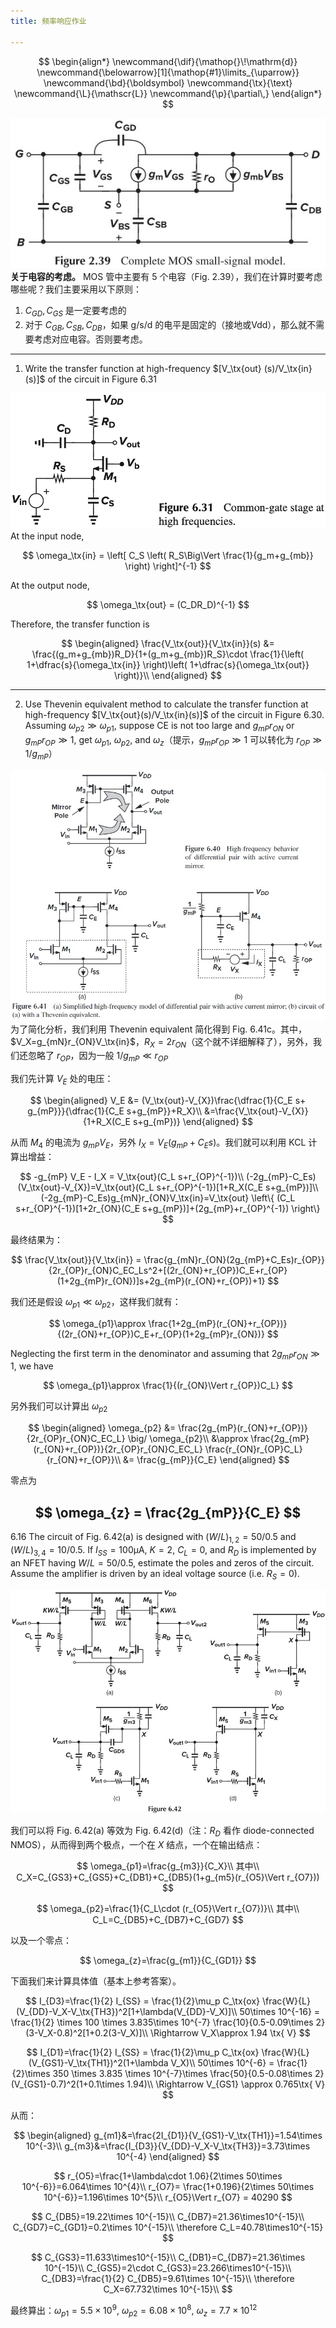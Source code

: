 ```yaml
---
title: 频率响应作业

---
```


<!--more-->

$$
\begin{align*}
\newcommand{\dif}{\mathop{}\!\mathrm{d}}
\newcommand{\belowarrow}[1]{\mathop{#1}\limits_{\uparrow}}
\newcommand{\bd}{\boldsymbol}
\newcommand{\tx}{\text}
\newcommand{\L}{\mathscr{L}}
\newcommand{\p}{\partial\,}
\end{align*}
$$

![Figure 2.39 Complete MOS small-signal model](images/Figure%202.39%20Complete%20MOS%20small-signal%20model.jpg)
**关于电容的考虑。** MOS 管中主要有 5 个电容（Fig. 2.39），我们在计算时要考虑哪些呢？我们主要采用以下原则：

1. $C_{GD},C_{GS}$ 是一定要考虑的
2. 对于 $C_{GB},C_{SB},C_{DB}$，如果 g/s/d 的电平是固定的（接地或Vdd），那么就不需要考虑对应电容。否则要考虑。


---

1. Write the transfer function at high-frequency $[V_\tx{out} (s)/V_\tx{in}(s)]$ of the circuit in Figure 6.31

![](images/Figure%206.31%20Common-gate%20stage%20at%20high%20frequencies.png)
At the input node,

$$
\omega_\tx{in} = \left[ C_S \left( R_S\Big\Vert \frac{1}{g_m+g_{mb}} \right) \right]^{-1}
$$

At the output node,

$$
\omega_\tx{out} = (C_DR_D)^{-1}
$$

Therefore, the transfer function is

$$
\begin{aligned}
  \frac{V_\tx{out}}{V_\tx{in}}(s) &= \frac{(g_m+g_{mb})R_D}{1+(g_m+g_{mb})R_S}\cdot \frac{1}{\left( 1+\dfrac{s}{\omega_\tx{in}} \right)\left( 1+\dfrac{s}{\omega_\tx{out}} \right)}\\
\end{aligned}
$$

---

2. Use Thevenin equivalent method to calculate the transfer function at high-frequency $[V_\tx{out}(s)/V_\tx{in}(s)]$ of the circuit in Figure 6.30. Assuming $\omega_{p2}\gg\omega_{p1}$, suppose CE is not too large and $g_{mP}r_{ON}$ or $g_{mP}r_{OP} \gg 1$, get $\omega_{p1}$, $\omega_{p2}$, and $\omega_{z}$（提示，$g_{mP}r_{OP} \gg 1$ 可以转化为 $r_{OP}\gg 1/g_{mP}$）

![Figure 6.41(a) Simplified high-frequency model of differential pair with active current mirror; (b) circuit of(a) with a Thevenin equivalent](<images/Figure 6.41(a) Simplified high-frequency model of differential pair with active current mirror (b) circuit of(a) with a Thevenin equivalent.jpg>)
为了简化分析，我们利用 Thevenin equivalent 简化得到 Fig. 6.41c。其中，$V_X=g_{mN}r_{ON}V_\tx{in}$，$R_X=2r_{ON}$（这个就不详细解释了），另外，我们还忽略了 $r_{OP}$，因为一般 $1/g_{mP}\ll r_{OP}$

我们先计算 $V_E$ 处的电压：

$$
\begin{aligned}
  V_E &= (V_\tx{out}-V_{X})\frac{\dfrac{1}{C_E s+ g_{mP}}}{\dfrac{1}{C_E s+g_{mP}}+R_X}\\
  &=\frac{V_\tx{out}-V_{X}}{1+R_X(C_E s+g_{mP})}
\end{aligned}
$$

从而 $M_4$ 的电流为 $g_{mP}V_E$，另外 $I_X=V_E(g_{mP}+C_Es)$。我们就可以利用 KCL 计算出增益：

$$
-g_{mP} V_E - I_X = V_\tx{out}(C_L s+r_{OP}^{-1})\\
(-2g_{mP}-C_Es)(V_\tx{out}-V_{X})=V_\tx{out}(C_L s+r_{OP}^{-1})[1+R_X(C_E s+g_{mP})]\\
(-2g_{mP}-C_Es)g_{mN}r_{ON}V_\tx{in}=V_\tx{out} \left\{ (C_L s+r_{OP}^{-1})[1+2r_{ON}(C_E s+g_{mP})]+(2g_{mP}+r_{OP}^{-1}) \right\}
$$

最终结果为：

$$
\frac{V_\tx{out}}{V_\tx{in}} = \frac{g_{mN}r_{ON}(2g_{mP}+C_Es)r_{OP}}{2r_{OP}r_{ON}C_EC_Ls^2+[(2r_{ON}+r_{OP})C_E+r_{OP}(1+2g_{mP}r_{ON})]s+2g_{mP}(r_{ON}+r_{OP})+1}
$$

我们还是假设 $\omega_{p1}\ll\omega_{p2}$，这样我们就有：

$$
\omega_{p1}\approx \frac{1+2g_{mP}(r_{ON}+r_{OP})}{(2r_{ON}+r_{OP})C_E+r_{OP}(1+2g_{mP}r_{ON})}
$$

Neglecting the first term in the denominator and assuming that $2g_{mP}r_{ON}\gg 1$, we have

$$
\omega_{p1}\approx \frac{1}{(r_{ON}\Vert r_{OP})C_L}
$$

另外我们可以计算出 $\omega_{p2}$

$$
\begin{aligned}
  \omega_{p2} &= \frac{2g_{mP}(r_{ON}+r_{OP})}{2r_{OP}r_{ON}C_EC_L} \big/ \omega_{p2}\\
  &\approx \frac{2g_{mP}(r_{ON}+r_{OP})}{2r_{OP}r_{ON}C_EC_L} \frac{r_{ON}r_{OP}C_L}{r_{ON}+r_{OP}}\\
  &= \frac{g_{mP}}{C_E}
\end{aligned}
$$

零点为

$$
\omega_{z} = \frac{2g_{mP}}{C_E}
$$
---

6.16 The circuit of Fig. 6.42(a) is designed with $(W/L)_{1,2}=50/0.5$ and $(W/L)_{3,4}=10/0.5$. If $I_{SS}=100$μA, $K=2$, $C_L=0$, and $R_D$ is implemented by an NFET having $W/L=50/0.5$, estimate the poles and zeros of the circuit. Assume the amplifier is driven by an ideal voltage source (i.e. $R_S=0$).

![Figure 6.42](images/Figure%206.42.jpg)
<!-- 我们将传输函数看作两部分，$\dfrac{V_X}{V_\tx{in}}(s)$, $\dfrac{V_\tx{out}}{V_X}(s)$ -->

我们可以将 Fig. 6.42(a) 等效为 Fig. 6.42(d)（注：$R_D$ 看作 diode-connected NMOS），从而得到两个极点，一个在 $X$ 结点，一个在输出结点：

$$
\omega_{p1}=\frac{g_{m3}}{C_X}\\
其中\\
C_X=C_{GS3}+C_{GS5}+C_{DB1}+C_{DB5}(1+g_{m5}(r_{O5}\Vert r_{O7}))
$$

$$
\omega_{p2}=\frac{1}{C_L\cdot (r_{O5}\Vert r_{O7})}\\
其中\\
C_L=C_{DB5}+C_{DB7}+C_{GD7}
$$

以及一个零点：

$$
\omega_{z}=\frac{g_{m1}}{C_{GD1}}
$$

下面我们来计算具体值（基本上参考答案）。

$$
I_{D3}=\frac{1}{2} I_{SS} = \frac{1}{2}\mu_p C_\tx{ox} \frac{W}{L}(V_{DD}-V_X-V_\tx{TH3})^2[1+\lambda(V_{DD}-V_X)]\\
50\times 10^{-16} = \frac{1}{2} \times 100 \times 3.835\times 10^{-7} \frac{10}{0.5-0.09\times 2}(3-V_X-0.8)^2[1+0.2(3-V_X)]\\
\Rightarrow V_X\approx 1.94 \tx{ V}
$$

$$
I_{D1}=\frac{1}{2} I_{SS} = \frac{1}{2}\mu_p C_\tx{ox} \frac{W}{L}(V_{GS1}-V_\tx{TH1})^2(1+\lambda V_X)\\
50\times 10^{-6} = \frac{1}{2}\times 350 \times 3.835 \times 10^{-7}\times \frac{50}{0.5-0.08\times 2} (V_{GS1}-0.7)^2(1+0.1\times 1.94)\\
\Rightarrow V_{GS1} \approx 0.765\tx{ V}
$$

从而：

$$
\begin{aligned}
  g_{m1}&=\frac{2I_{D1}}{V_{GS1}-V_\tx{TH1}}=1.54\times 10^{-3}\\
  g_{m3}&=\frac{I_{D3}}{V_{DD}-V_X-V_\tx{TH3}}=3.73\times 10^{-4}
\end{aligned}
$$

$$
r_{O5}=\frac{1+\lambda\cdot 1.06}{2\times 50\times 10^{-6}}=6.064\times 10^{4}\\
r_{O7}= \frac{1+0.196}{2\times 50\times 10^{-6}}=1.196\times 10^{5}\\
r_{O5}\Vert r_{O7} = 40290
$$

$$
C_{DB5}=19.22\times 10^{-15}\\
C_{DB7}=21.36\times10^{-15}\\
C_{GD7}=C_{GD1}=0.2\times 10^{-15}\\
\therefore C_L=40.78\times10^{-15}
$$

$$
C_{GS3}=11.633\times10^{-15}\\
C_{DB1}=C_{DB7}=21.36\times 10^{-15}\\
C_{GS5}=2\cdot C_{GS3}=23.266\times10^{-15}\\
C_{DB3}=\frac{1}{2} C_{DB5}=9.61\times 10^{-15}\\
\therefore C_X=67.732\times 10^{-15}\\
$$

最终算出：$\omega_{p1}=5.5\times 10^9$, $\omega_{p2}=6.08\times 10^8$, $\omega_z=7.7\times 10^{12}$